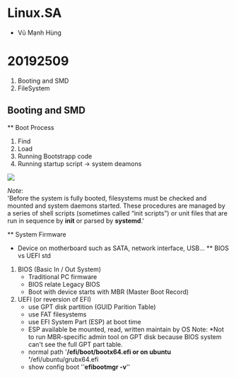 # Linux.SA
 - Vũ Mạnh Hùng

# 20192509
 1. Booting and SMD
 2. FileSystem
 
## Booting and SMD
** Boot Process
  1. Find
  2. Load
  3. Running Bootstrapp code
  4. Running startup script -> system deamons
 
 <img src="https://imgur.com/XjpWlE0.jpg">
 
 *Note*:  
	'Before the system is fully booted, filesystems must be checked and mounted and system
daemons started. These procedures are managed by a series of shell scripts (sometimes called
“init scripts”) or unit files that are run in sequence by **init** or parsed by **systemd**.'

** System Firmware
 - Device on motherboard such as SATA, network interface, USB...
** BIOS vs UEFI std
 1. BIOS (Basic In / Out System)
	- Traditional PC firmware
	- BIOS relate Legacy BIOS
	- Boot with device starts with MBR (Master Boot Record)
 2. UEFI (or reversion of EFI)
	- use GPT disk partition (GUID Parition Table)
	- use FAT filesystems
	- use EFI System Part (ESP) at boot time
	- ESP available be mounted, read, written maintain by OS
	Note: *Not to run MBR-specific admin tool on GPT disk because BIOS system can't see the full GPT part table.
	- normal path
	'**/efi/boot/bootx64.efi
	or on ubuntu
	'**/efi/ubuntu/grubx64.efi
	- show config boot
		''**efibootmgr -v**''
		